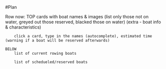 
#Plan

Row now:
	TOP
		cards with boat names & images (list only those not on water, greyed out those reserved, blacked those on water) (extra - boat info & characteristics)

		click a card, type in the names (autocomplete), estimated time (warning if a boat will be reserved afterwards)

	BELOW
		list of current rowing boats

		list of schedueled/reserved boats